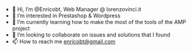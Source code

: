 - 👋 Hi, I’m @Enricobt, Web Manager @ lorenzovinci.it
- 👀 I’m interested in Prestashop & Wordpress
- 🌱 I’m currently learning how to make the most of the tools of the AMP project
- 💞️ I’m looking to collaborate on issues and solutions that I found
- 📫 How to reach me enricobt@gmail.com

<!---
Enricobt/Enricobt is a ✨ special ✨ repository because its `README.md` (this file) appears on your GitHub profile.
You can click the Preview link to take a look at your changes.
--->


